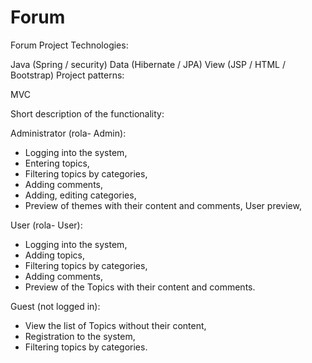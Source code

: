 # Forum
Forum Project
Technologies:

Java (Spring / security)
Data (Hibernate / JPA)
View (JSP / HTML / Bootstrap)
Project patterns:

MVC

Short description of the functionality:

Administrator (rola- Admin):
- Logging into the system,
- Entering topics,
- Filtering topics by categories,
- Adding comments,
- Adding, editing categories,
- Preview of themes with their content and comments,
User preview,


User (rola- User):
- Logging into the system,
- Adding topics,
- Filtering topics by categories,
- Adding comments,
- Preview of the Topics with their content and comments.


Guest (not logged in):

- View the list of Topics without their content,
- Registration to the system,
- Filtering topics by categories.
